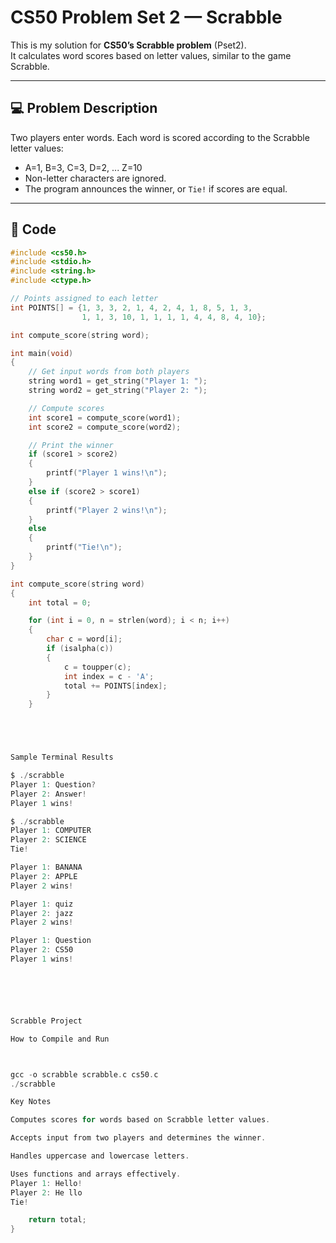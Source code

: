 # CS50 Problem Set 2 — Scrabble

This is my solution for **CS50’s Scrabble problem** (Pset2).  
It calculates word scores based on letter values, similar to the game Scrabble.

---

## 💻 Problem Description
Two players enter words. Each word is scored according to the Scrabble letter values:  

- A=1, B=3, C=3, D=2, ... Z=10  
- Non-letter characters are ignored.  
- The program announces the winner, or `Tie!` if scores are equal.  

---

## 📝 Code
```c
#include <cs50.h>
#include <stdio.h>
#include <string.h>
#include <ctype.h>

// Points assigned to each letter
int POINTS[] = {1, 3, 3, 2, 1, 4, 2, 4, 1, 8, 5, 1, 3,
                1, 1, 3, 10, 1, 1, 1, 1, 4, 4, 8, 4, 10};

int compute_score(string word);

int main(void)
{
    // Get input words from both players
    string word1 = get_string("Player 1: ");
    string word2 = get_string("Player 2: ");

    // Compute scores
    int score1 = compute_score(word1);
    int score2 = compute_score(word2);

    // Print the winner
    if (score1 > score2)
    {
        printf("Player 1 wins!\n");
    }
    else if (score2 > score1)
    {
        printf("Player 2 wins!\n");
    }
    else
    {
        printf("Tie!\n");
    }
}

int compute_score(string word)
{
    int total = 0;

    for (int i = 0, n = strlen(word); i < n; i++)
    {
        char c = word[i];
        if (isalpha(c))
        {
            c = toupper(c);
            int index = c - 'A';
            total += POINTS[index];
        }
    }





Sample Terminal Results

$ ./scrabble
Player 1: Question?
Player 2: Answer!
Player 1 wins!

$ ./scrabble
Player 1: COMPUTER
Player 2: SCIENCE
Tie!

Player 1: BANANA
Player 2: APPLE
Player 2 wins!

Player 1: quiz
Player 2: jazz
Player 2 wins!

Player 1: Question
Player 2: CS50
Player 1 wins!






Scrabble Project

How to Compile and Run



gcc -o scrabble scrabble.c cs50.c
./scrabble

Key Notes

Computes scores for words based on Scrabble letter values.

Accepts input from two players and determines the winner.

Handles uppercase and lowercase letters.

Uses functions and arrays effectively.
Player 1: Hello!
Player 2: He llo
Tie!

    return total;
}
